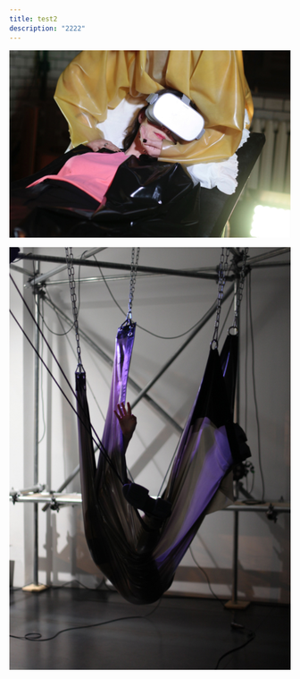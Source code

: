 ```yaml
---
title: test2
description: "2222"
---
```

![](sumatrapdf_ggkj3ais1t.jpg)

![](sumatrapdf_qmiyjscanq.png)